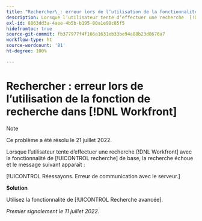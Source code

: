 ```yaml
---
title: "Rechercher\_: erreur lors de l’utilisation de la fonctionnalité de recherche dans Workfront"
description: Lorsque l’utilisateur tente d’effectuer une recherche  [!DNL Workfront]  avec la fonctionnalité de recherche de base, la recherche échoue et un message d’erreur apparaît.
exl-id: 8863dd3a-4aee-4b5b-b195-80a1e98c85f5
hidefromtoc: true
source-git-commit: fb377977f4f166a1631eb33be94a88b23d8676a7
workflow-type: ht
source-wordcount: '81'
ht-degree: 100%

---
```


# Rechercher : erreur lors de l’utilisation de la fonction de recherche dans [!DNL Workfront]

>[!NOTE]
>
>Ce problème a été résolu le 21 juillet 2022.

Lorsque l’utilisateur tente d’effectuer une recherche [!DNL Workfront] avec la fonctionnalité de [!UICONTROL recherche] de base, la recherche échoue et le message suivant apparaît :

[!UICONTROL Réessayons. Erreur de communication avec le serveur.]

**Solution**

Utilisez la fonctionnalité de [!UICONTROL Recherche avancée].

_Premier signalement le 11 juillet 2022._
